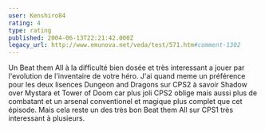 ```yaml
---
user: Kenshiro84
rating: 4
type: rating
published: 2004-06-13T22:21:42.000Z
legacy_url: http://www.emunova.net/veda/test/571.htm#comment-1302
---
```

Un Beat them All à la difficulté bien dosée et très interessant a jouer par l'evolution de l'inventaire de votre héro. J'ai quand meme un préférence pour les deux lisences Dungeon and Dragons sur CPS2 à savoir Shadow over Mystara et Tower of Doom car plus joli CPS2 oblige mais aussi plus de combatant et un arsenal conventionel et magique plus complet que cet épisode. Mais cela reste un des très bon Beat them All sur CPS1 très interessant à plusieurs.
